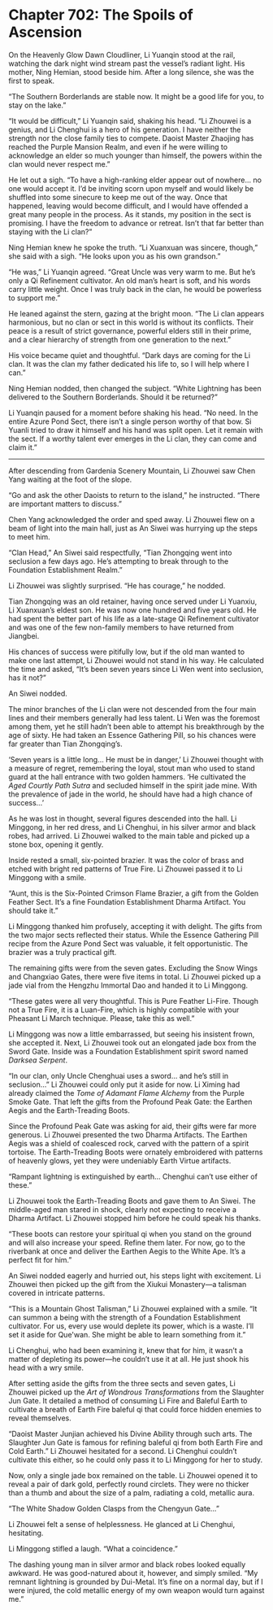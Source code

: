 # Chapter 702: The Spoils of Ascension

On the Heavenly Glow Dawn Cloudliner, Li Yuanqin stood at the rail, watching the dark night wind stream past the vessel’s radiant light. His mother, Ning Hemian, stood beside him. After a long silence, she was the first to speak.

“The Southern Borderlands are stable now. It might be a good life for you, to stay on the lake.”

“It would be difficult,” Li Yuanqin said, shaking his head. “Li Zhouwei is a genius, and Li Chenghui is a hero of his generation. I have neither the strength nor the close family ties to compete. Daoist Master Zhaojing has reached the Purple Mansion Realm, and even if he were willing to acknowledge an elder so much younger than himself, the powers within the clan would never respect me.”

He let out a sigh. “To have a high-ranking elder appear out of nowhere… no one would accept it. I’d be inviting scorn upon myself and would likely be shuffled into some sinecure to keep me out of the way. Once that happened, leaving would become difficult, and I would have offended a great many people in the process. As it stands, my position in the sect is promising. I have the freedom to advance or retreat. Isn’t that far better than staying with the Li clan?”

Ning Hemian knew he spoke the truth. “Li Xuanxuan was sincere, though,” she said with a sigh. “He looks upon you as his own grandson.”

“He was,” Li Yuanqin agreed. “Great Uncle was very warm to me. But he’s only a Qi Refinement cultivator. An old man’s heart is soft, and his words carry little weight. Once I was truly back in the clan, he would be powerless to support me.”

He leaned against the stern, gazing at the bright moon. “The Li clan appears harmonious, but no clan or sect in this world is without its conflicts. Their peace is a result of strict governance, powerful elders still in their prime, and a clear hierarchy of strength from one generation to the next.”

His voice became quiet and thoughtful. “Dark days are coming for the Li clan. It was the clan my father dedicated his life to, so I will help where I can.”

Ning Hemian nodded, then changed the subject. “White Lightning has been delivered to the Southern Borderlands. Should it be returned?”

Li Yuanqin paused for a moment before shaking his head. “No need. In the entire Azure Pond Sect, there isn’t a single person worthy of that bow. Si Yuanli tried to draw it himself and his hand was split open. Let it remain with the sect. If a worthy talent ever emerges in the Li clan, they can come and claim it.”

***

After descending from Gardenia Scenery Mountain, Li Zhouwei saw Chen Yang waiting at the foot of the slope.

“Go and ask the other Daoists to return to the island,” he instructed. “There are important matters to discuss.”

Chen Yang acknowledged the order and sped away. Li Zhouwei flew on a beam of light into the main hall, just as An Siwei was hurrying up the steps to meet him.

“Clan Head,” An Siwei said respectfully, “Tian Zhongqing went into seclusion a few days ago. He’s attempting to break through to the Foundation Establishment Realm.”

Li Zhouwei was slightly surprised. “He has courage,” he nodded.

Tian Zhongqing was an old retainer, having once served under Li Yuanxiu, Li Xuanxuan’s eldest son. He was now one hundred and five years old. He had spent the better part of his life as a late-stage Qi Refinement cultivator and was one of the few non-family members to have returned from Jiangbei.

His chances of success were pitifully low, but if the old man wanted to make one last attempt, Li Zhouwei would not stand in his way. He calculated the time and asked, “It’s been seven years since Li Wen went into seclusion, has it not?”

An Siwei nodded.

The minor branches of the Li clan were not descended from the four main lines and their members generally had less talent. Li Wen was the foremost among them, yet he still hadn’t been able to attempt his breakthrough by the age of sixty. He had taken an Essence Gathering Pill, so his chances were far greater than Tian Zhongqing’s.

‘Seven years is a little long… He must be in danger,’ Li Zhouwei thought with a measure of regret, remembering the loyal, stout man who used to stand guard at the hall entrance with two golden hammers. ‘He cultivated the *Aged Courtly Path Sutra* and secluded himself in the spirit jade mine. With the prevalence of jade in the world, he should have had a high chance of success…’

As he was lost in thought, several figures descended into the hall. Li Minggong, in her red dress, and Li Chenghui, in his silver armor and black robes, had arrived. Li Zhouwei walked to the main table and picked up a stone box, opening it gently.

Inside rested a small, six-pointed brazier. It was the color of brass and etched with bright red patterns of True Fire. Li Zhouwei passed it to Li Minggong with a smile.

“Aunt, this is the Six-Pointed Crimson Flame Brazier, a gift from the Golden Feather Sect. It’s a fine Foundation Establishment Dharma Artifact. You should take it.”

Li Minggong thanked him profusely, accepting it with delight. The gifts from the two major sects reflected their status. While the Essence Gathering Pill recipe from the Azure Pond Sect was valuable, it felt opportunistic. The brazier was a truly practical gift.

The remaining gifts were from the seven gates. Excluding the Snow Wings and Changxiao Gates, there were five items in total. Li Zhouwei picked up a jade vial from the Hengzhu Immortal Dao and handed it to Li Minggong.

“These gates were all very thoughtful. This is Pure Feather Li-Fire. Though not a True Fire, it is a Luan-Fire, which is highly compatible with your Pheasant Li March technique. Please, take this as well.”

Li Minggong was now a little embarrassed, but seeing his insistent frown, she accepted it. Next, Li Zhouwei took out an elongated jade box from the Sword Gate. Inside was a Foundation Establishment spirit sword named *Darksea Serpent*.

“In our clan, only Uncle Chenghuai uses a sword… and he’s still in seclusion…” Li Zhouwei could only put it aside for now. Li Ximing had already claimed the *Tome of Adamant Flame Alchemy* from the Purple Smoke Gate. That left the gifts from the Profound Peak Gate: the Earthen Aegis and the Earth-Treading Boots.

Since the Profound Peak Gate was asking for aid, their gifts were far more generous. Li Zhouwei presented the two Dharma Artifacts. The Earthen Aegis was a shield of coalesced rock, carved with the pattern of a spirit tortoise. The Earth-Treading Boots were ornately embroidered with patterns of heavenly glows, yet they were undeniably Earth Virtue artifacts.

“Rampant lightning is extinguished by earth… Chenghui can’t use either of these.”

Li Zhouwei took the Earth-Treading Boots and gave them to An Siwei. The middle-aged man stared in shock, clearly not expecting to receive a Dharma Artifact. Li Zhouwei stopped him before he could speak his thanks.

“These boots can restore your spiritual qi when you stand on the ground and will also increase your speed. Refine them later. For now, go to the riverbank at once and deliver the Earthen Aegis to the White Ape. It’s a perfect fit for him.”

An Siwei nodded eagerly and hurried out, his steps light with excitement. Li Zhouwei then picked up the gift from the Xiukui Monastery—a talisman covered in intricate patterns.

“This is a Mountain Ghost Talisman,” Li Zhouwei explained with a smile. “It can summon a being with the strength of a Foundation Establishment cultivator. For us, every use would deplete its power, which is a waste. I’ll set it aside for Que'wan. She might be able to learn something from it.”

Li Chenghui, who had been examining it, knew that for him, it wasn’t a matter of depleting its power—he couldn’t use it at all. He just shook his head with a wry smile.

After setting aside the gifts from the three sects and seven gates, Li Zhouwei picked up the *Art of Wondrous Transformations* from the Slaughter Jun Gate. It detailed a method of consuming Li Fire and Baleful Earth to cultivate a breath of Earth Fire baleful qi that could force hidden enemies to reveal themselves.

“Daoist Master Junjian achieved his Divine Ability through such arts. The Slaughter Jun Gate is famous for refining baleful qi from both Earth Fire and Cold Earth.” Li Zhouwei hesitated for a second. Li Chenghui couldn’t cultivate this either, so he could only pass it to Li Minggong for her to study.

Now, only a single jade box remained on the table. Li Zhouwei opened it to reveal a pair of dark gold, perfectly round circlets. They were no thicker than a thumb and about the size of a palm, radiating a cold, metallic aura.

“The White Shadow Golden Clasps from the Chengyun Gate…”

Li Zhouwei felt a sense of helplessness. He glanced at Li Chenghui, hesitating.

Li Minggong stifled a laugh. “What a coincidence.”

The dashing young man in silver armor and black robes looked equally awkward. He was good-natured about it, however, and simply smiled. “My remnant lightning is grounded by Dui-Metal. It’s fine on a normal day, but if I were injured, the cold metallic energy of my own weapon would turn against me.”